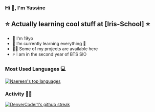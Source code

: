 ### Hi 👋, I'm Yassine


## ⭐ Actually learning cool stuff at [Iris-School] ⭐

- 🔭 I'm 19yo
- 🌱 I’m currently learning everything 🤣
- 👨‍💻 Some of my projects are available here
- ⚡ I am in the second year of BTS SIO

### Most Used Languages 💻

[![Naereen's top languages](https://github-readme-stats.vercel.app/api/top-langs/?username=YassSSH&theme=blue-green)](https://github.com/anuraghazra/github-readme-stats)

### Activity 👨‍💻​

[![DenverCoder1's github streak](https://github-readme-streak-stats.herokuapp.com/?user=YassSSH&theme=blue-green)](https://github.com/DenverCoder1/github-readme-streak-stats)

